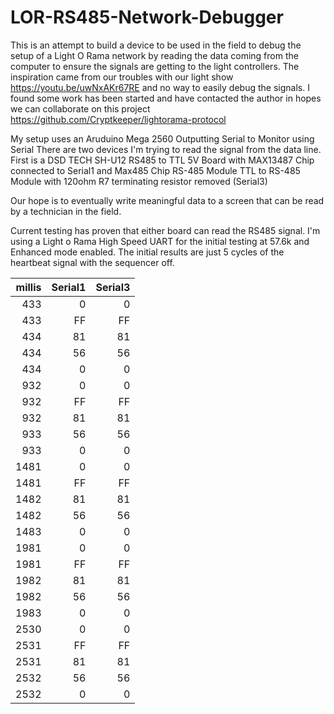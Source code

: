 ﻿# LOR-RS485-Network-Debugger
This is an attempt to build a device to be used in the field to debug the setup of a Light O Rama network by reading the data coming from the computer to ensure the signals are getting to the light controllers. The inspiration came from our troubles with our light show https://youtu.be/uwNxAKr67RE and no way to easily debug the signals. I found some work has been started and have contacted the author in hopes we can collaborate on this project https://github.com/Cryptkeeper/lightorama-protocol

My setup uses an Aruduino Mega 2560 Outputting Serial to Monitor using Serial
There are two devices I'm trying to read the signal from the data line. First is a DSD TECH SH-U12 RS485 to TTL 5V Board with MAX13487 Chip connected to Serial1 and 
Max485 Chip RS-485 Module TTL to RS-485 Module with 120ohm R7 terminating resistor removed (Serial3)

Our hope is to eventually write meaningful data to a screen that can be read by a technician in the field.

Current testing has proven that either board can read the RS485 signal. I'm using a Light o Rama High Speed UART for the initial testing at 57.6k and Enhanced mode enabled. The initial results are just 5 cycles of the heartbeat signal with the sequencer off. 

|millis| Serial1 | Serial3 |
|---:|---:|---:|
| 433|    0 |      0 |
| 433|    FF|      FF |
| 434|    81|      81 |
| 434|    56|      56 |
| 434|    0 |      0 |
| 932|    0 |      0 |
| 932|    FF|      FF |
| 932|    81|      81 |
| 933|    56|      56 |
| 933|    0 |      0 |
|1481|    0 |      0 |
|1481|    FF|      FF |
|1482|    81|      81 |
|1482|    56|      56 |
|1483|    0 |      0 |
|1981|    0 |      0 |
|1981|    FF|      FF |
|1982|    81|      81 |
|1982|    56|      56 |
|1983|    0 |      0 |
|2530|    0 |      0 |
|2531|    FF|      FF |
|2531|    81|      81 |
|2532|    56|      56 |
|2532|    0 |      0 |

